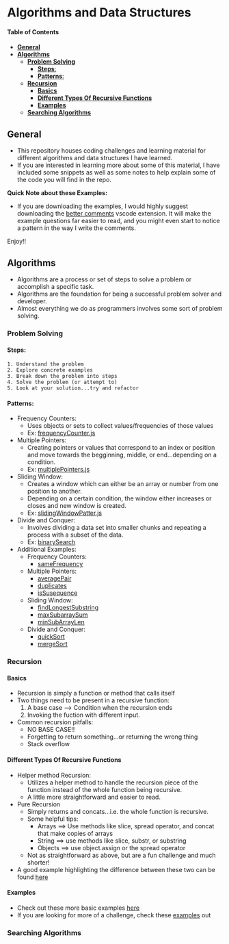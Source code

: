 # Algorithms and Data Structures <!-- omit in toc -->

#### Table of Contents 
- [**General**](#general)
- [**Algorithms**](#algorithms)
  - [**Problem Solving**](#problem-solving)
    - [**Steps**:](#steps)
    - [**Patterns**:](#patterns)
  - [**Recursion**](#recursion)
    - [**Basics**](#basics)
    - [**Different Types Of Recursive Functions**](#different-types-of-recursive-functions)
    - [**Examples**](#examples)
  - [**Searching Algorithms**](#searching-algorithms)


## **General**
- This repository houses coding challenges and learning material for different algorithms and data structures I have learned.
- If you are interested in learning more about some of this material, I have included some snippets as well as some notes to help explain some of the code you will find in the repo.

**Quick Note about these Examples:**
- If you are downloading the examples, I would highly suggest downloading the [better comments](https://marketplace.visualstudio.com/items?itemName=aaron-bond.better-comments) vscode extension. It will make the example questions far easier to read, and you might even start to notice a pattern in the way I write the comments.

Enjoy!!

## **Algorithms**
- Algorithms are a process or set of steps to solve a problem or accomplish a specific task.
- Algorithms are the foundation for being a successful problem solver and developer.
- Almost everything we do as programmers involves some sort of problem solving.
### **Problem Solving**
#### **Steps**:
    1. Understand the problem
    2. Explore concrete examples
    3. Break down the problem into steps
    4. Solve the problem (or attempt to)
    5. Look at your solution...try and refactor

#### **Patterns**:
 - Frequency Counters:
   - Uses objects or sets to collect values/frequencies of those values
   - Ex: [frequencyCounter.js](https://github.com/plooney81/AlgoPractice/blob/master/jsAlgoDataStructuresMC/problemSolvingPatterns/frequencyCounters.js)
 - Multiple Pointers:
   - Creating pointers or values that correspond to an index or position and move towards the begginning, middle, or end...depending on a condition.
   - Ex: [multiplePointers.js](https://github.com/plooney81/AlgoPractice/blob/master/jsAlgoDataStructuresMC/problemSolvingPatterns/multiplePointers.js)
 - Sliding Window:
   - Creates a window which can either be an array or number from one position to another.
   - Depending on a certain condition, the window either increases or closes and new window is created.
   - Ex: [slidingWindowPatter.js](https://github.com/plooney81/AlgoPractice/blob/master/jsAlgoDataStructuresMC/problemSolvingPatterns/slidingWindowPatter.js)
 - Divide and Conquer:
   - Involves dividing a data set into smaller chunks and repeating a process with a subset of the data.
   - Ex: [binarySearch](https://github.com/plooney81/AlgoPractice/blob/master/jsAlgoDataStructuresMC/searchAlgorithms/binarySearch.js)
 - Additional Examples:
   - Frequency Counters:
     - [sameFrequency](https://github.com/plooney81/AlgoPractice/blob/master/jsAlgoDataStructuresMC/problemSolvingPatterns/optionalChallenges/fc_sameFrequency.js)
   - Multiple Pointers: 
     - [averagePair](https://github.com/plooney81/AlgoPractice/blob/master/jsAlgoDataStructuresMC/problemSolvingPatterns/optionalChallenges/mp_averagePair.js)
     - [duplicates](https://github.com/plooney81/AlgoPractice/blob/master/jsAlgoDataStructuresMC/problemSolvingPatterns/optionalChallenges/mp_duplicates.js)
     - [isSusequence](https://github.com/plooney81/AlgoPractice/blob/master/jsAlgoDataStructuresMC/problemSolvingPatterns/optionalChallenges/mp_isSubsequence.js)
   - Sliding Window:
     - [findLongestSubstring](https://github.com/plooney81/AlgoPractice/blob/master/jsAlgoDataStructuresMC/problemSolvingPatterns/optionalChallenges/sw_findLongestSubstring.js)
     - [maxSubarraySum](https://github.com/plooney81/AlgoPractice/blob/master/jsAlgoDataStructuresMC/problemSolvingPatterns/optionalChallenges/sw_maxSubarraySum.js)
     - [minSubArrayLen](https://github.com/plooney81/AlgoPractice/blob/master/jsAlgoDataStructuresMC/problemSolvingPatterns/optionalChallenges/sw_minSubArrayLen.js)
   - Divide and Conquer:
     - [quickSort](https://github.com/plooney81/AlgoPractice/blob/master/jsAlgoDataStructuresMC/sortAlgorithms/IntermediateSortingAlgorithms/QuickSort/quickSort.js)
     - [mergeSort](https://github.com/plooney81/AlgoPractice/blob/master/jsAlgoDataStructuresMC/sortAlgorithms/IntermediateSortingAlgorithms/MergeSort/mergeSort.js)

### **Recursion**
#### **Basics**
- Recursion is simply a function or method that calls itself
- Two things need to be present in a recursive function:
    1. A base case --> Condition when the recursion ends
    2. Invoking the fuction with different input.
- Common recursion pitfalls:
  - NO BASE CASE!!
  - Forgetting to return something...or returning the wrong thing
  - Stack overflow

#### **Different Types Of Recursive Functions**
- Helper method Recursion:
    - Utilizes a helper method to handle the recursion piece of the function instead of the whole function being recursive.
    - A little more straightforward and easier to read.
- Pure Recursion
  -  Simply returns and concats...i.e. the whole function is recursive.
  -  Some helpful tips:
     -  Arrays ==> Use methods like slice, spread operator, and concat that make copies of arrays
     -  String ==> use methods like slice, substr, or substring
     -  Objects ==> use object.assign or the spread operator
  - Not as straightforward as above, but are a fun challenge and much shorter!
- A good example highlighting the difference between these two can be found [here](https://github.com/plooney81/AlgoPractice/blob/master/jsAlgoDataStructuresMC/recursion/helperMethodVsPureRecursion.js)

#### **Examples**
- Check out these more basic examples [here](https://github.com/plooney81/AlgoPractice/tree/master/jsAlgoDataStructuresMC/recursion/problemSet)
- If you are looking for more of a challenge, check these [examples](https://github.com/plooney81/AlgoPractice/tree/master/jsAlgoDataStructuresMC/recursion/moreChallengingProblemSet) out

### **Searching Algorithms**
